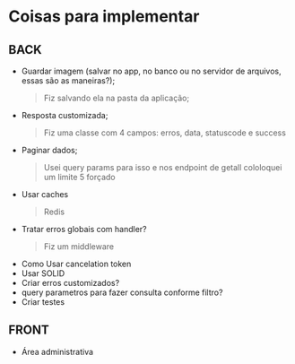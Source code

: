 # Coisas para implementar

## BACK
- Guardar imagem (salvar no app, no banco ou no servidor de arquivos, essas são as maneiras?); 
    > Fiz salvando ela na pasta da aplicação;
- Resposta customizada;
    > Fiz uma classe com 4 campos: erros, data, statuscode e success
- Paginar dados;
    > Usei query params para isso e nos endpoint de getall cololoquei um limite 5 forçado
- Usar caches
    > Redis
- Tratar erros globais com handler?
    > Fiz um middleware
- Como Usar cancelation token
- Usar SOLID
- Criar erros customizados?
- query parametros para fazer consulta conforme filtro?
- Criar testes

## FRONT
- Área administrativa

